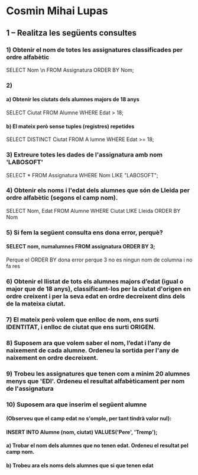 # Cosmin Mihai Lupas

## 1 – Realitza les següents consultes

### 1) Obtenir el nom de totes les assignatures classificades per ordre alfabètic
SELECT Nom  \n
FROM Assignatura 
ORDER BY Nom;
### 2) 
   #### a) Obtenir les ciutats dels alumnes majors de 18 anys
   SELECT Ciutat 
   FROM Alumne 
   WHERE Edat > 18;
   #### b) El mateix però sense tuples (registres) repetides
   SELECT DISTINCT Ciutat 
   FROM A lumne 
   WHERE Edat >= 18;
### 3) Extreure totes les dades de l'assignatura amb nom 'LABOSOFT'
SELECT * 
FROM Assignatura 
WHERE Nom LIKE "LABOSOFT";
### 4) Obtenir els noms i l'edat dels alumnes que són de Lleida per ordre alfabètic (segons el camp nom).
SELECT Nom, Edat 
FROM Alumne 
WHERE Ciutat LIKE Lleida 
ORDER BY Nom
### 5) Si fem la següent consulta ens dona error, perquè?
   #### SELECT nom, numalumnes FROM assignatura ORDER BY 3;
Perque el ORDER BY dona error perque 3 no es ningun nom de columna i no fa res    
### 6) Obtenir el llistat de tots els alumnes majors d’edat (igual o major que de 18 anys), classificant-los per la ciutat d'origen en ordre creixent i per la seva edat en ordre decreixent dins dels de la mateixa ciutat.

### 7) El mateix però volem que enlloc de nom, ens surti IDENTITAT, i enlloc de ciutat que ens surti ORIGEN.

### 8) Suposem ara que volem saber el nom, l’edat i l’any de naixement de cada alumne. Ordeneu la sortida per l'any de naixement en ordre decreixent.

### 9) Trobeu les assignatures que tenen com a mínim 20 alumnes menys que 'EDI'. Ordeneu el resultat alfabèticament per nom de l'assignatura

### 10) Suposem ara que inserim el següent alumne 
#### (Observeu que el camp edat no s'omple, per tant tindrà valor nul):
#### INSERT INTO Alumne (nom, ciutat) VALUES('Pere', 'Tremp');
#### a) Trobar el nom dels alumnes que no tenen edat. Ordeneu el resultat pel camp nom.
#### b) Trobeu ara els noms dels alumnes que si que tenen edat
